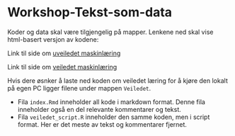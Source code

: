 # Workshop-Tekst-som-data
Koder og data skal være tilgjengelig på mapper. Lenkene ned skal vise html-basert versjon av kodene:

Link til side om [uveiledet maskinlæring](https://nibr-oslomet.github.io/Workshop-Tekst-som-data/Uveiledetmaskinlæring/index.html)

Link til side om [veiledet maskinlæring](https://nibr-oslomet.github.io/Workshop-Tekst-som-data/Veiledet/index.nb.html)

Hvis dere øsnker å laste ned koden om veiledet læring for å kjøre den lokalt på egen PC ligger filene under mappen ```Veiledet```. 

* Fila ```index.Rmd``` inneholder all kode i markdown format. Denne fila inneholder også en del relevante kommentarer og tekst. 
* Fila ```veiledet_script.R``` inneholder den samme koden, men i script format. Her er det meste av tekst og kommentarer fjernet. 
